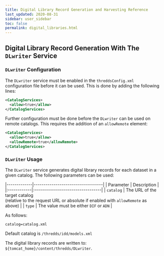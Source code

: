 ```yaml
---
title: Digital Library Record Generation and Harvesting Reference
last_updated: 2020-08-31
sidebar: user_sidebar
toc: false
permalink: digital_libraries.html
---
```



## Digital Library Record Generation With The `DLwriter` Service

### `DLwriter` Configuration

The `DLwriter` service must be enabled in the `threddsConfig.xml` configuration file before it can be used. 
This is done by adding the following lines:

~~~xml
<CatalogServices>
  <allow>true</allow>
</CatalogServices>
~~~

Further configuration must be done before the `DLwriter` can be used on remote catalogs. 
This requires the addition of an `allowRemote` element:

~~~xml
<CatalogServices>
  <allow>true</allow>
  <allowRemote>true</allowRemote>
</CatalogServices>
~~~

### `DLwriter` Usage

The `DLwriter` service generates digital library records for each dataset in a given catalog. 
The following parameters can be used:

|-------------|-----------------------------------|
| Parameter   | Description                       |
|:------------|:----------------------------------|
| `catalog`   | The URL of the target catalog<br> (relative to the request URL or absolute if enabled with `allowRemote` as above) |
| `type`      | The value must be either `DIF` or `ADN` |

As follows:

`catalog=catalog.xml`

Default catalog is `/thredds/idd/models.xml`

The digital library records are written to: `${tomcat_home}/content/thredds/DLwriter`.
